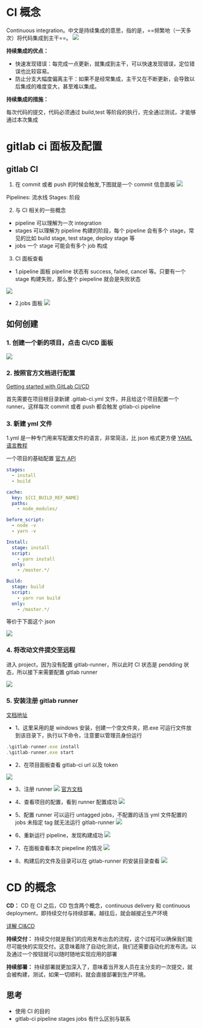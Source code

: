 # CI 概念
Continuous integration。中文是持续集成的意思，指的是，==频繁地（一天多次）将代码集成到主干==。
![](./imgs/CICD-1.png)

**持续集成的优点：**
- 快速发现错误：每完成一点更新，就集成到主干，可以快速发现错误，定位错误也比较容易。
- 防止分支大幅度偏离主干：如果不是经常集成，主干又在不断更新，会导致以后集成的难度变大，甚至难以集成。

**持续集成的措施：**

每次代码的提交，代码必须通过 build,test 等阶段的执行，完全通过测试，才能够通过本次集成

# gitlab ci 面板及配置

## gitlab CI
1. 在 commit 或者 push 的时候会触发,下图就是一个 commit 信息面板
![](./imgs/CICD-2.png)

Pipelines: 流水线
Stages: 阶段

2. 与 CI 相关的一些概念
- pipeline 可以理解为一次 integration
- stages 可以理解为 pipeline 构建的阶段，每个 pipeline 会有多个 stage，常见的比如 build stage, test stage, deploy stage 等
- jobs 一个 stage 可能会有多个 job 构成
3. CI 面板查看
  - 1.pipeline 面板
  pipeline 状态有 success, failed, cancel 等。只要有一个 stage 构建失败，那么整个 piepeline 就会是失败状态

![](./imgs/CICD-3.png)

  - 2.jobs 面板
![](./imgs/CICD-4.png)


## 如何创建
### 1. 创建一个新的项目，点击 CI/CD 面板
![](./imgs/CICD-5.png)


### 2. 按照官方文档进行配置
[Getting started with GitLab CI/CD](http://10.1.2.11/help/ci/quick_start/README)

首先需要在项目根目录新建 .gitlab-ci.yml 文件，并且给这个项目配置一个 runner。这样每次 commit 或者 push 都会触发 gitlab-ci pipeline

### 3. 新建 yml 文件
1.yml 是一种专门用来写配置文件的语言，非常简洁，比 json 格式更方便
[YAML 语言教程](http://www.ruanyifeng.com/blog/2016/07/yaml.html)

一个项目的基础配置
[官方 API](https://docs.gitlab.com/ee/ci/yaml/README.html)

```yml
stages:
  - install
  - build

cache:
  key: ${CI_BUILD_REF_NAME}
  paths:
    - node_modules/

before_script:
  - node -v
  - yarn -v

Install:
  stage: install
  script:
    - yarn install
  only:
    - /master.*/

Build:
  stage: build
  script:
    - yarn run build
  only:
    - /master.*/
```

等价于下面这个 json

![](./imgs/CICD-6.png)


### 4. 将改动文件提交至远程
进入 project，因为没有配置 gitlab-runner，所以此时 CI 状态是 pendding 状态，所以接下来需要配置 gitlab runner

![](./imgs/CICD-7.png)


### 5. 安装注册 gitlab runner
[文档地址](https://docs.gitlab.com/runner/)

- 1、这里采用的是 windows 安装，创建一个空文件夹，把.exe 可运行文件放到该目录下，执行以下命令，注意要以管理员身份运行
```js
.\gitlab-runner.exe install
.\gitlab-runner.exe start
```

- 2、在项目面板查看 gitlab-ci url 以及 token

![](./imgs/CICD-8.png)


- 3、注册 runner
![](./imgs/CICD-9.png)
[官方文档](https://docs.gitlab.com/runner/register/)


- 4、查看项目的配置，看到 runner 配置成功
![](./imgs/CICD-10.png)

- 5、配置 runner 可以运行 untagged jobs，不配置的话当 yml 文件配置的 jobs 未指定 tag 就无法运行 gitlab-runner
![](./imgs/CICD-11.png)

- 6、重新运行 pipeline，发现构建成功
![](./imgs/CICD-12.png)

- 7、在面板查看本次 piepeline 的情况
![](./imgs/CICD-13.png)


- 8、构建后的文件及目录可以在 gitlab-runner 的安装目录查看
![](./imgs/CICD-14.png)

# CD 的概念
**CD：**
CD 在 CI 之后，CD 包含两个概念，continuous delivery 和 continuous deployment，即持续交付与持续部署。越往后，就会越接近生产环境

[详解 CI&CD](http://www.ttlsa.com/news/ci-cd-cd/)

**持续交付：**
持续交付就是我们的应用发布出去的流程，这个过程可以确保我们能尽可能快的实现交付。这意味着除了自动化测试，我们还需要自动化的发布流。以及通过一个按钮就可以随时随地实现应用的部署

**持续部署：**
持续部署就更加深入了，意味着当开发人员在主分支的一次提交，就会被构建，测试，如果一切顺利，就会直接部署到生产环境。

## 思考
- 使用 CI 的目的
- gitlab-ci pipeline stages jobs 有什么区别与联系